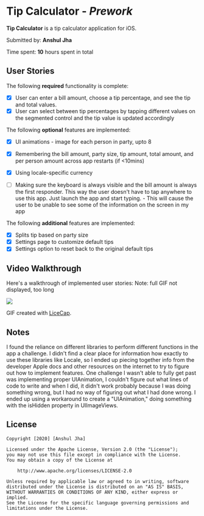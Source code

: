 # Tip Calculator - *Prework*

**Tip Calculator** is a tip calculator application for iOS.

Submitted by: **Anshul Jha**

Time spent: **10** hours spent in total

## User Stories

The following **required** functionality is complete:

* [x] User can enter a bill amount, choose a tip percentage, and see the tip and total values.
* [x] User can select between tip percentages by tapping different values on the segmented control and the tip value is updated accordingly

The following **optional** features are implemented:
* [x] UI animations - image for each person in party, upto 8
* [x] Remembering the bill amount, party size, tip amount, total amount, and per person amount across app restarts (if <10mins)
* [x] Using locale-specific currency
* [ ] Making sure the keyboard is always visible and the bill amount is always the first responder. This way the user doesn't have to tap anywhere to use this app. Just launch the app and start typing.
      - This will cause the user to be unable to see some of the information on the screen in my app


The following **additional** features are implemented:

- [x] Splits tip based on party size
- [x] Settings page to customize default tips
- [x] Settings option to reset back to the original default tips

## Video Walkthrough

Here's a walkthrough of implemented user stories:
Note: full GIF not displayed, too long

![](TipCalculator.gif)
<!--<img src="https://i.imgur.com/rTvLlFt.gif" width=250><br>-->

GIF created with [LiceCap](http://www.cockos.com/licecap/).

## Notes

I found the reliance on different libraries to perform different functions in the app a challenge. I didn't find a clear place for 
information how exactly to use these libraries like Locale, so I ended up piecing together info from the developer Apple docs and other resources
on the internet to try to figure out how to implement features. One challenge I wasn't able to fully get past was implementing proper UIAnimation,
I couldn't figure out what lines of code to write and when I did, it didn't work probably because I was doing something wrong, but I had no
way of figuring out what I had done wrong. I ended up using a workaround to create a "UIAnimation," doing something with the isHidden
property in UIImageViews. 

## License

    Copyright [2020] [Anshul Jha]

    Licensed under the Apache License, Version 2.0 (the "License");
    you may not use this file except in compliance with the License.
    You may obtain a copy of the License at

        http://www.apache.org/licenses/LICENSE-2.0

    Unless required by applicable law or agreed to in writing, software
    distributed under the License is distributed on an "AS IS" BASIS,
    WITHOUT WARRANTIES OR CONDITIONS OF ANY KIND, either express or implied.
    See the License for the specific language governing permissions and
    limitations under the License.
